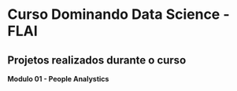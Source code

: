 # Curso Dominando Data Science - FLAI

## Projetos realizados durante o curso

**Modulo 01 - People Analystics**
